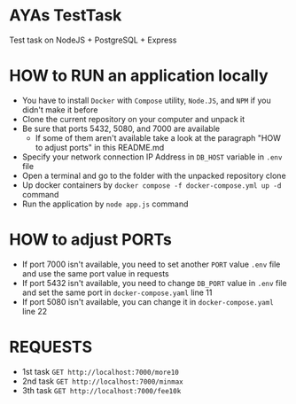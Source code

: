# AYAs TestTask
Test task on NodeJS + PostgreSQL + Express

# HOW to RUN an application locally
- You have to install `Docker` with `Compose` utility, `Node.JS`, and `NPM` if you didn't make it before
- Clone the current repository on your computer and unpack it
- Be sure that ports 5432, 5080, and 7000 are available
  - If some of them aren't available take a look at the paragraph "HOW to adjust ports" in this README.md
- Specify your network connection IP Address in `DB_HOST` variable in `.env` file
- Open a terminal and go to the folder with the unpacked repository clone
- Up docker containers by `docker compose -f docker-compose.yml up -d` command
- Run the application by `node app.js` command

# HOW to adjust PORTs
- If port 7000 isn't available, you need to set another `PORT` value `.env` file and use the same port value in requests
- If port 5432 isn't available, you need to change `DB_PORT` value in `.env` file and set the same port in `docker-compose.yaml` line 11
- If port 5080 isn't available, you can change it in `docker-compose.yaml` line 22

# REQUESTS
- 1st task `GET http://localhost:7000/more10`
- 2nd task `GET http://localhost:7000/minmax`
- 3th task `GET http://localhost:7000/fee10k`
